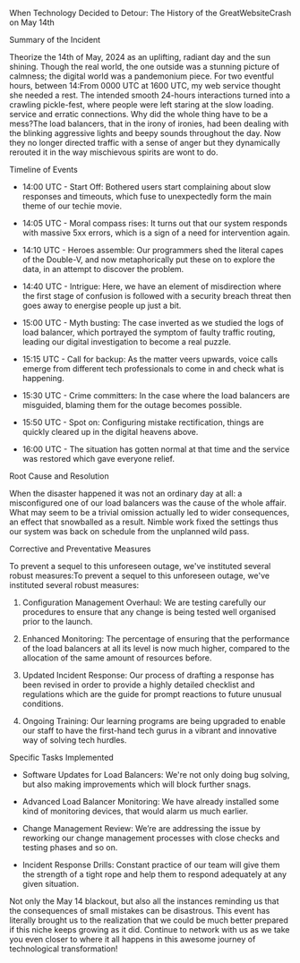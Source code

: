 When Technology Decided to Detour: The History of the GreatWebsiteCrash on May 14th
 
Summary of the Incident
 
Theorize the 14th of May, 2024 as an uplifting, radiant day and the sun shining. Though the real world, the one outside was a stunning picture of calmness; the digital world was a pandemonium piece. For two eventful hours, between 14:From 0000 UTC at 1600 UTC, my web service thought she needed a rest. The intended smooth 24-hours interactions turned into a crawling pickle-fest, where people were left staring at the slow loading.  service and erratic connections. 
 Why did the whole thing have to be a mess?The load balancers, that in the irony of ironies, had been dealing with the blinking aggressive lights and beepy sounds throughout the day. Now they no longer directed traffic with a sense of anger but they dynamically rerouted it in the way mischievous spirits are wont to do. 
 
Timeline of Events
 
- 14:00 UTC - Start Off: Bothered users start complaining about slow responses and timeouts, which fuse to unexpectedly form the main theme of our techie movie. 
 
- 14:05 UTC - Moral compass rises: It turns out that our system responds with massive 5xx errors, which is a sign of a need for intervention again. 
 
- 14:10 UTC - Heroes assemble: Our programmers shed the literal capes of the Double-V, and now metaphorically put these on to explore the data, in an attempt to discover the problem. 
 
- 14:40 UTC - Intrigue: Here, we have an element of misdirection where the first stage of confusion is followed with a security breach threat then goes away to energise people up just a bit. 
 
- 15:00 UTC - Myth busting: The case inverted as we studied the logs of load balancer, which portrayed the symptom of faulty traffic routing, leading our digital investigation to become a real puzzle. 
 
- 15:15 UTC - Call for backup: As the matter veers upwards, voice calls emerge from different tech professionals to come in and check what is happening. 
 
- 15:30 UTC - Crime committers: In the case where the load balancers are misguided, blaming them for the outage becomes possible. 
 
- 15:50 UTC - Spot on: Configuring mistake rectification, things are quickly cleared up in the digital heavens above. 
 
- 16:00 UTC - The situation has gotten normal at that time and the service was restored which gave everyone relief. 
 
Root Cause and Resolution
 
When the disaster happened it was not an ordinary day at all: a misconfigured one of our load balancers was the cause of the whole affair. What may seem to be a trivial omission actually led to wider consequences, an effect that snowballed as a result. Nimble work fixed the settings thus our system was back on schedule from the unplanned wild pass. 
 
Corrective and Preventative Measures
 
To prevent a sequel to this unforeseen outage, we've instituted several robust measures:To prevent a sequel to this unforeseen outage, we've instituted several robust measures:
 
1.  Configuration Management Overhaul: We are testing carefully our procedures to ensure that any change is being tested well organised prior to the launch. 
 
2.  Enhanced Monitoring: The percentage of ensuring that the performance of the load balancers at all its level is now much higher, compared to the allocation of the same amount of resources before. 
 
3.  Updated Incident Response: Our process of drafting a response has been revised in order to provide a highly detailed checklist and regulations which are the guide for prompt reactions to future unusual conditions. 
 
4.  Ongoing Training: Our learning programs are being upgraded to enable our staff to have the first-hand tech gurus in a vibrant and innovative way of solving tech hurdles. 
 
Specific Tasks Implemented
 
- Software Updates for Load Balancers: We're not only doing bug solving, but also making improvements which will block further snags. 
 
- Advanced Load Balancer Monitoring: We have already installed some kind of monitoring devices, that would alarm us much earlier. 
 
- Change Management Review: We’re are addressing the issue by reworking our change management processes with close checks and testing phases and so on. 
 
- Incident Response Drills: Constant practice of our team will give them the strength of a tight rope and help them to respond adequately at any given situation. 
  
Not only the May 14 blackout, but also all the instances reminding us that the consequences of small mistakes can be disastrous. This event has literally brought us to the realization that we could be much better prepared if this niche keeps growing as it did. Continue to network with us as we take you even closer to where it all happens in this awesome journey of technological transformation!
 

 



